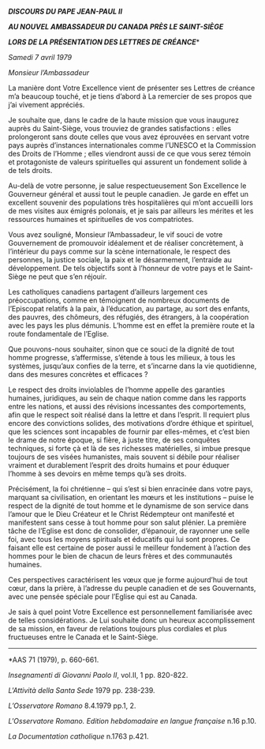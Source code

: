 ***DISCOURS DU PAPE JEAN-PAUL II***

***AU NOUVEL AMBASSADEUR DU CANADA PRÈS LE SAINT-SIÈGE***

***LORS DE LA PRÉSENTATION DES LETTRES DE CRÉANCE****

*Samedi 7 avril 1979*

*Monsieur l’Ambassadeur*

La manière dont Votre Excellence vient de présenter ses Lettres de créance m’a beaucoup touché, et je tiens d’abord à La remercier de ses propos que j’ai vivement appréciés.

Je souhaite que, dans le cadre de la haute mission que vous inaugurez auprès du Saint-Siège, vous trouviez de grandes satisfactions : elles prolongeront sans doute celles que vous avez éprouvées en servant votre pays auprès d’instances internationales comme l’UNESCO et la Commission des Droits de l’Homme ; elles viendront aussi de ce que vous serez témoin et protagoniste de valeurs spirituelles qui assurent un fondement solide à de tels droits.

Au-delà de votre personne, je salue respectueusement Son Excellence le Gouverneur général et aussi tout le peuple canadien. Je garde en effet un excellent souvenir des populations très hospitalières qui m’ont accueilli lors de mes visites aux émigrés polonais, et je sais par ailleurs les mérites et les ressources humaines et spirituelles de vos compatriotes.

Vous avez souligné, Monsieur l’Ambassadeur, le vif souci de votre Gouvernement de promouvoir idéalement et de réaliser concrètement, à l’intérieur du pays comme sur la scène internationale, le respect des personnes, la justice sociale, la paix et le désarmement, l’entraide au développement. De tels objectifs sont à l’honneur de votre pays et le Saint-Siège ne peut que s’en réjouir.

Les catholiques canadiens partagent d’ailleurs largement ces préoccupations, comme en témoignent de nombreux documents de l’Episcopat relatifs à la paix, à l’éducation, au partage, au sort des enfants, des pauvres, des chômeurs, des réfugiés, des étrangers, à la coopération avec les pays les plus démunis. L’homme est en effet la première route et la route fondamentale de l’Eglise.

Que pouvons-nous souhaiter, sinon que ce souci de la dignité de tout homme progresse, s’affermisse, s’étende à tous les milieux, à tous les systèmes, jusqu’aux confies de la terre, et s’incarne dans la vie quotidienne, dans des mesures concrètes et efficaces ?

Le respect des droits inviolables de l’homme appelle des garanties humaines, juridiques, au sein de chaque nation comme dans les rapports entre les nations, et aussi des révisions incessantes des comportements, afin que le respect soit réalisé dans la lettre et dans l’esprit. Il requiert plus encore des convictions solides, des motivations d’ordre éthique et spirituel, que les sciences sont incapables de fournir par elles-mêmes, et c’est bien le drame de notre époque, si fière, à juste titre, de ses conquêtes techniques, si forte çà et là de ses richesses matérielles, si imbue presque toujours de ses visées humanistes, mais souvent si débile pour réaliser vraiment et durablement l’esprit des droits humains et pour éduquer l’homme à ses devoirs en même temps qu’à ses droits.

Précisément, la foi chrétienne – qui s’est si bien enracinée dans votre pays, marquant sa civilisation, en orientant les mœurs et les institutions – puise le respect de la dignité de tout homme et le dynamisme de son service dans l’amour que le Dieu Créateur et le Christ Rédempteur ont manifesté et manifestent sans cesse à tout homme pour son salut plénier. La première tâche de l’Eglise est donc de consolider, d’épanouir, de rayonner une selle foi, avec tous les moyens spirituals et éducatifs qui lui sont propres. Ce faisant elle est certaine de poser aussi le meilleur fondement à l’action des hommes pour le bien de chacun de leurs frères et des communautés humaines.

Ces perspectives caractérisent les vœux que je forme aujourd’hui de tout cœur, dans la prière, à l’adresse du peuple canadien et de ses Gouvernants, avec une pensée spéciale pour l’Eglise qui est au Canada.

Je sais à quel point Votre Excellence est personnellement familiarisée avec de telles considérations. Je Lui souhaite donc un heureux accomplissement de sa mission, en faveur de relations toujours plus cordiales et plus fructueuses entre le Canada et le Saint-Siège.

* * *

*AAS 71 (1979), p. 660-661.

*Insegnamenti di Giovanni Paolo II*, vol.II, 1 pp. 820-822.

*L'Attività della Santa Sede* 1979 pp. 238-239.

*L’Osservatore Romano* 8.4.1979 pp.1, 2.

*L'Osservatore Romano. Edition hebdomadaire en langue française* n.16 p.10.

*La Documentation catholique* n.1763 p.421.